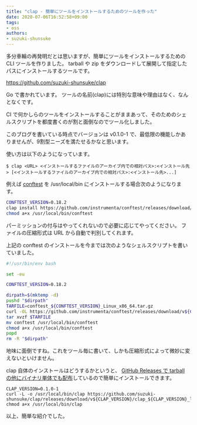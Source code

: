 ```yaml
---
title: "clap - 簡単にツールをインストールするためのツールを作った"
date: 2020-07-06T16:52:58+09:00
tags:
- oss
authors:
- suzuki-shunsuke
---
```


多分車輪の再発明だとは思いますが、簡単にツールをインストールするための CLI ツールを作りました。
tarball や zip をダウンロードして展開して指定したパスにインストールするツールです。

https://github.com/suzuki-shunsuke/clap

Go で書かれています。
ツールの名前(clap)には特別な意味や理由はなく、なんとなくです。

CI で何かしらのツールをインストールすることがままあって、そのためのシェルスクリプトを都度書くのが割と面倒なのでツール化しました。

このブログを書いている時点でバージョンは v0.1.0-1 で、最低限の機能しかありませんが、9割型ニーズを満たせるかなと思います。

使い方は以下のようになっています。

```
$ clap <URL> <インストールするファイルのアーカイブ内での相対パス>:<インストール先> [<インストールするファイルのアーカイブ内での相対パス>:<インストール先>...]
```

例えば [conftest](https://github.com/open-policy-agent/conftest) を /usr/local/bin にインストールする場合次のようになります。

```sh
CONFTEST_VERSION=0.18.2
clap install https://github.com/instrumenta/conftest/releases/download/v${CONFTEST_VERSION}/conftest_${CONFTEST_VERSION}_Linux_x86_64.tar.gz conftest:/usr/local/bin/conftest
chmod a+x /usr/local/bin/conftest
```

パーミッションの付与はやってくれないので必要に応じてやってください。
ファイルの圧縮形式は URL から自動で判別してくれます。

上記の conftest のインストールを今までは次のようなシェルスクリプトを書いていました。

```sh
#!/usr/bin/env bash

set -eu

CONFTEST_VERSION=0.18.2

dirpath=$(mktemp -d)
pushd "$dirpath"
TARFILE=conftest_${CONFTEST_VERSION}_Linux_x86_64.tar.gz
curl -OL https://github.com/instrumenta/conftest/releases/download/v${CONFTEST_VERSION}/${TARFILE}
tar xvzf $TARFILE
mv conftest /usr/local/bin/conftest
chmod a+x /usr/local/bin/conftest
popd
rm -R "$dirpath"
```

地味に面倒ですね。これをツール毎に書いて、しかも圧縮形式によって微妙に変えないといけません。

clap 自体のインストールはどうするかというと、 [GitHub Releases で tarball の他にバイナリ単体でも配布](https://github.com/suzuki-shunsuke/clap/releases)しているので簡単にインストールできます。

```
CLAP_VERSION=0.1.0-1
curl -L -o /usr/local/bin/clap https://github.com/suzuki-shunsuke/clap/releases/download/v${CLAP_VERSION}/clap_${CLAP_VERSION}_linux_amd64
chmod a+x /usr/local/bin/clap
```

以上、簡単な紹介でした。
